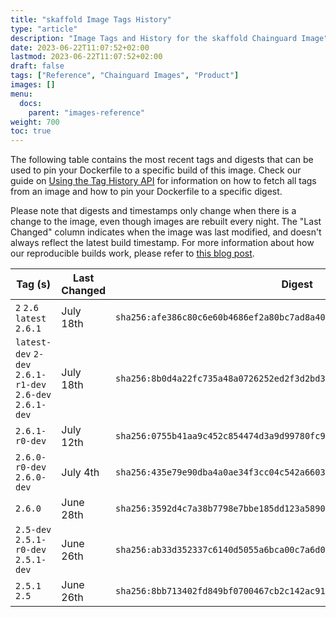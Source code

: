 ```yaml
---
title: "skaffold Image Tags History"
type: "article"
description: "Image Tags and History for the skaffold Chainguard Image"
date: 2023-06-22T11:07:52+02:00
lastmod: 2023-06-22T11:07:52+02:00
draft: false
tags: ["Reference", "Chainguard Images", "Product"]
images: []
menu:
  docs:
    parent: "images-reference"
weight: 700
toc: true
---
```


The following table contains the most recent tags and digests that can be used to pin your Dockerfile to a specific build of this image. Check our guide on [Using the Tag History API](/chainguard/chainguard-images/using-the-tag-history-api/) for information on how to fetch all tags from an image and how to pin your Dockerfile to a specific digest.

Please note that digests and timestamps only change when there is a change to the image, even though images are rebuilt every night. The "Last Changed" column indicates when the image was last modified, and doesn't always reflect the latest build timestamp. For more information about how our reproducible builds work, please refer to [this blog post](https://www.chainguard.dev/unchained/reproducing-chainguards-reproducible-image-builds).

| Tag (s)                                                    | Last Changed | Digest                                                                    |
|------------------------------------------------------------|--------------|---------------------------------------------------------------------------|
|  `2` `2.6` `latest` `2.6.1`                                | July 18th    | `sha256:afe386c80c6e60b4686ef2a80bc7ad8a40b6a6bd09d865944684864e85882c65` |
|  `latest-dev` `2-dev` `2.6.1-r1-dev` `2.6-dev` `2.6.1-dev` | July 18th    | `sha256:8b0d4a22fc735a48a0726252ed2f3d2bd3e93ff153b4a83ac2863878ae8344d4` |
|  `2.6.1-r0-dev`                                            | July 12th    | `sha256:0755b41aa9c452c854474d3a9d99780fc9454ff0c9a05704029aadb8b0ab9dca` |
|  `2.6.0-r0-dev` `2.6.0-dev`                                | July 4th     | `sha256:435e79e90dba4a0ae34f3cc04c542a6603729cfc8d74b8c5aaad27383dea3e41` |
|  `2.6.0`                                                   | June 28th    | `sha256:3592d4c7a38b7798e7bbe185dd123a5890d88f9f40ba7bea4213738589173445` |
|  `2.5-dev` `2.5.1-r0-dev` `2.5.1-dev`                      | June 26th    | `sha256:ab33d352337c6140d5055a6bca00c7a6d07773ee559fd1fc97d0409eb22761af` |
|  `2.5.1` `2.5`                                             | June 26th    | `sha256:8bb713402fd849bf0700467cb2c142ac91e25ffc51f7d8517d02fc5de74857f8` |
